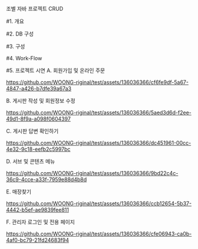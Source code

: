 조별 자바 프로젝트 CRUD

#1. 개요

#2. DB 구성

#3. 구성

#4. Work-Flow

#5. 프로젝트 시연
  A. 회원가입 및 온라인 주문

  https://github.com/WOONG-riginal/test/assets/136036366/cf6fe9df-5a67-4847-a426-b7dfe39a67a3

  B. 게시판 작성 및 회원정보 수정

  https://github.com/WOONG-riginal/test/assets/136036366/5aed3d6d-f2ee-49d1-8f9a-a098f0604397

  C. 게시판 답변 확인하기

  https://github.com/WOONG-riginal/test/assets/136036366/dc451961-00cc-4e32-9c18-eefb2c5997bc

  D. 서브 및 콘텐츠 메뉴

  https://github.com/WOONG-riginal/test/assets/136036366/9bd22c4c-36c9-4cce-a33f-7959e88d4b8d

  E. 매장찾기

  https://github.com/WOONG-riginal/test/assets/136036366/ccb12654-5b37-4442-b5ef-ae9839fee811

  F. 관리자 로그인 및 전용 페이지

  https://github.com/WOONG-riginal/test/assets/136036366/cfe06943-ca0b-4af0-bc79-21fd24683f94
